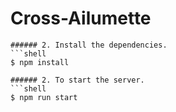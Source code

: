 # Cross-Ailumette

```shell
###### 2. Install the dependencies.
```shell
$ npm install

###### 2. To start the server.
```shell
$ npm run start
